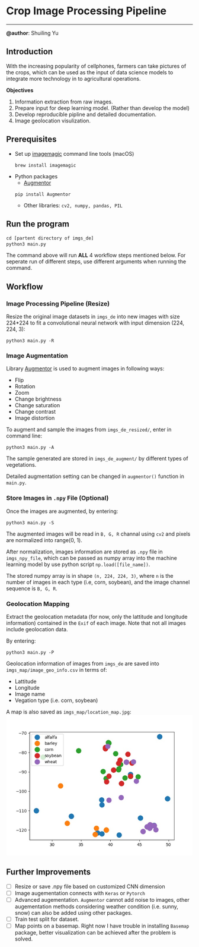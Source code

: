 # Crop Image Processing Pipeline
---

**@author**: Shuiling Yu

## Introduction
With the increasing popularity of cellphones, farmers can take pictures of the crops, which can be used as the input of data science models to integrate more technology in to agricultural operations.

**Objectives**
1. Information extraction from raw images.
2. Prepare input for deep learning model. (Rather than develop the model)
3. Develop reproducible pipline and detailed documentation.
4. Image geolocation visulization.

## Prerequisites
* Set up [imagemagic](https://www.imagemagick.org/script/index.php) command line tools (macOS)
    ```
    brew install imagemagic
    ```
* Python packages
    * [Augmentor](https://augmentor.readthedocs.io/en/master/index.html)
    ```
    pip install Augmentor
    ```
    * Other libraries: `cv2, numpy, pandas, PIL`

## Run the program
```
cd [partent directory of imgs_de]
python3 main.py
```
The command above will run **ALL** 4 workflow steps mentioned below. For seperate run of different steps, use different arguments when running the command.

## Workflow
### Image Processing Pipeline (Resize)
Resize the original image datasets in `imgs_de` into new images with size 224\*224 to fit a convolutional neural network with input dimension (224, 224, 3):
```
python3 main.py -R
```
### Image Augmentation
Library [Augmentor](https://augmentor.readthedocs.io/en/master/index.html) is used to augment images in following ways:
* Flip
* Rotation
* Zoom
* Change brightness
* Change saturation
* Change contrast
* Image distortion

To augment and sample the images from `imgs_de_resized/`, enter in command line:
```
python3 main.py -A
```
The sample generated are stored in `imgs_de_augment/` by different types of vegetations.

Detailed augmentation setting can be changed in `augmentor()` function in `main.py`.

### Store Images in `.npy` File (Optional)
Once the images are augmented, by entering:
```
python3 main.py -S
```

The augmented images will be read in `B, G, R` channal using `cv2` and pixels are normalized into range(0, 1).

After normalization, images information are stored as `.npy` file in `imgs_npy_file`, 
which can be passed as numpy array into the machine learning model by use python script `np.load([file_name])`.

The stored numpy array is in shape `(n, 224, 224, 3)`, where `n` is the number of images in each type (i.e, corn, soybean), and the image channel sequence is `B, G, R`.

### Geolocation Mapping
Extract the geolocation metadata (for now, only the lattitude and longitude information) contained in the `Exif` of each image. 
Note that not all images include geolocation data.

By entering: 
```
python3 main.py -P
```
Geolocation information of images from `imgs_de` are saved into `imgs_map/image_geo_info.csv` in terms of:
* Lattitude
* Longitude
* Image name
* Vegation type (i.e. corn, soybean)

A map is also saved as `imgs_map/location_map.jpg`:
![visualize](location_map.jpg)

## Further Improvements
- [ ] Resize or save .npy file based on customized CNN dimension
- [ ] Image augementation connects with `Keras` or `Pytorch`
- [ ] Advanced augementation. `Augmentor` cannot add noise to images, other augementation methods considering weather condition (i.e. sunny, snow) can also be added using other packages.
- [ ] Train test split for dataset.
- [ ] Map points on a basemap. Right now I have trouble in installing `Basemap` package, better visualization can be achieved after the problem is solved.